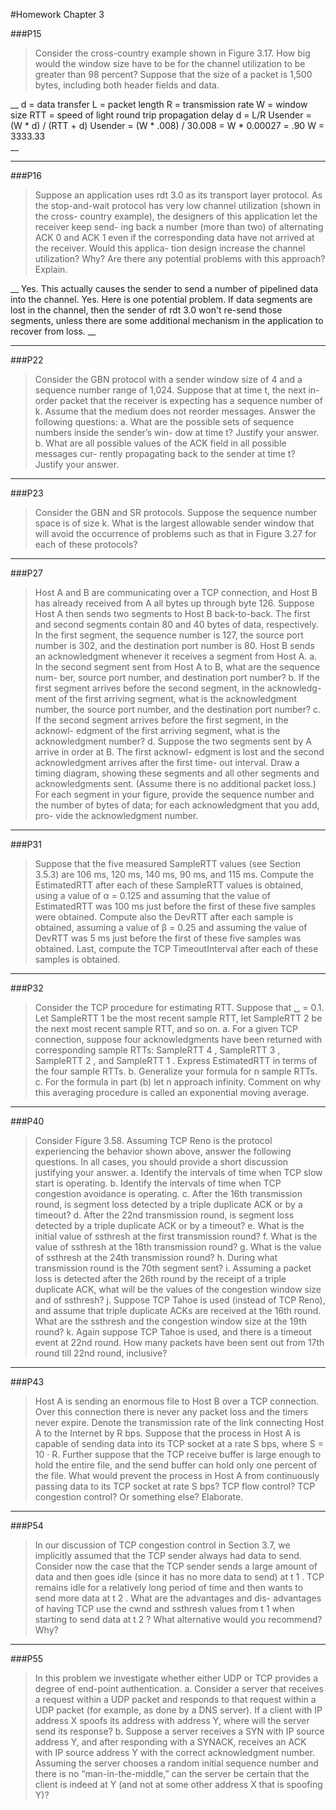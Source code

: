 #Homework Chapter 3

###P15

> Consider the cross-country example shown in Figure 3.17. How big would
the window size have to be for the channel utilization to be greater than 98
percent? Suppose that the size of a packet is 1,500 bytes, including both
header fields and data.

__
d = data transfer
L = packet length
R = transmission rate
W = window size
RTT = speed of light round trip propagation delay
d = L/R
Usender = (W * d) / (RTT + d)
Usender = (W * .008) / 30.008 = W * 0.00027 = .90
W = 3333.33  
__

-----------------

###P16

> Suppose an application uses rdt 3.0 as its transport layer protocol. As the
stop-and-wait protocol has very low channel utilization (shown in the cross-
country example), the designers of this application let the receiver keep send-
ing back a number (more than two) of alternating ACK 0 and ACK 1 even if
the corresponding data have not arrived at the receiver. Would this applica-
tion design increase the channel utilization? Why? Are there any potential
problems with this approach? Explain.

__
Yes. This actually causes the sender to send a number of pipelined data into the channel.
Yes. Here is one potential problem. If data segments are lost in the channel, then the sender of rdt 3.0 won't re-send those segments, unless there are some additional mechanism in the application to recover from loss.
__

----------

###P22

>Consider the GBN protocol with a sender window size of 4 and a sequence
number range of 1,024. Suppose that at time t, the next in-order packet that the
receiver is expecting has a sequence number of k. Assume that the medium
does not reorder messages. Answer the following questions:
a. What are the possible sets of sequence numbers inside the sender’s win-
dow at time t? Justify your answer.
b. What are all possible values of the ACK field in all possible messages cur-
rently propagating back to the sender at time t? Justify your answer.

----------

###P23

> Consider the GBN and SR protocols. Suppose the sequence number space is
of size k. What is the largest allowable sender window that will avoid the
occurrence of problems such as that in Figure 3.27 for each of these protocols?

----------

###P27

> Host A and B are communicating over a TCP connection, and Host B has
already received from A all bytes up through byte 126. Suppose Host A then
sends two segments to Host B back-to-back. The first and second segments
contain 80 and 40 bytes of data, respectively. In the first segment, the
sequence number is 127, the source port number is 302, and the destination
port number is 80. Host B sends an acknowledgment whenever it receives a
segment from Host A.
a. In the second segment sent from Host A to B, what are the sequence num-
ber, source port number, and destination port number?
b. If the first segment arrives before the second segment, in the acknowledg-
ment of the first arriving segment, what is the acknowledgment number,
the source port number, and the destination port number?
c. If the second segment arrives before the first segment, in the acknowl-
edgment of the first arriving segment, what is the acknowledgment
number?
d. Suppose the two segments sent by A arrive in order at B. The first acknowl-
edgment is lost and the second acknowledgment arrives after the first time-
out interval. Draw a timing diagram, showing these segments and all other
segments and acknowledgments sent. (Assume there is no additional packet
loss.) For each segment in your figure, provide the sequence number and
the number of bytes of data; for each acknowledgment that you add, pro-
vide the acknowledgment number.

----------

###P31

> Suppose that the five measured SampleRTT values (see Section 3.5.3) are
106 ms, 120 ms, 140 ms, 90 ms, and 115 ms. Compute the EstimatedRTT
after each of these SampleRTT values is obtained, using a value of α = 0.125
and assuming that the value of EstimatedRTT was 100 ms just before the
first of these five samples were obtained. Compute also the DevRTT after
each sample is obtained, assuming a value of β = 0.25 and assuming the
value of DevRTT was 5 ms just before the first of these five samples was
obtained. Last, compute the TCP TimeoutInterval after each of these
samples is obtained.

----------

###P32

> Consider the TCP procedure for estimating RTT. Suppose that ␣ = 0.1. Let
SampleRTT 1 be the most recent sample RTT, let SampleRTT 2 be the next
most recent sample RTT, and so on.
a. For a given TCP connection, suppose four acknowledgments have been
returned with corresponding sample RTTs: SampleRTT 4 , SampleRTT 3 ,
SampleRTT 2 , and SampleRTT 1 . Express EstimatedRTT in terms of
the four sample RTTs.
b. Generalize your formula for n sample RTTs.
c. For the formula in part (b) let n approach infinity. Comment on why this
averaging procedure is called an exponential moving average.

----------

###P40

> Consider Figure 3.58. Assuming TCP Reno is the protocol experiencing the
behavior shown above, answer the following questions. In all cases, you
should provide a short discussion justifying your answer.
a. Identify the intervals of time when TCP slow start is operating.
b. Identify the intervals of time when TCP congestion avoidance is
operating.
c. After the 16th transmission round, is segment loss detected by a triple
duplicate ACK or by a timeout?
d. After the 22nd transmission round, is segment loss detected by a triple
duplicate ACK or by a timeout?
e. What is the initial value of ssthresh at the first transmission round?
f. What is the value of ssthresh at the 18th transmission round?
g. What is the value of ssthresh at the 24th transmission round?
h. During what transmission round is the 70th segment sent?
i. Assuming a packet loss is detected after the 26th round by the receipt of a
triple duplicate ACK, what will be the values of the congestion window
size and of ssthresh?
j. Suppose TCP Tahoe is used (instead of TCP Reno), and assume that triple
duplicate ACKs are received at the 16th round. What are the ssthresh
and the congestion window size at the 19th round?
k. Again suppose TCP Tahoe is used, and there is a timeout event at 22nd
round. How many packets have been sent out from 17th round till 22nd
round, inclusive?

----------

###P43

> Host A is sending an enormous file to Host B over a TCP connection.
Over this connection there is never any packet loss and the timers never
expire. Denote the transmission rate of the link connecting Host A to the
Internet by R bps. Suppose that the process in Host A is capable of sending
data into its TCP socket at a rate S bps, where S = 10 · R. Further suppose
that the TCP receive buffer is large enough to hold the entire file, and the
send buffer can hold only one percent of the file. What would prevent the
process in Host A from continuously passing data to its TCP socket at rate S
bps? TCP flow control? TCP congestion control? Or something else?
Elaborate.

----------

###P54

> In our discussion of TCP congestion control in Section 3.7, we implicitly
assumed that the TCP sender always had data to send. Consider now the case
that the TCP sender sends a large amount of data and then goes idle (since it
has no more data to send) at t 1 . TCP remains idle for a relatively long period of
time and then wants to send more data at t 2 . What are the advantages and dis-
advantages of having TCP use the cwnd and ssthresh values from t 1 when
starting to send data at t 2 ? What alternative would you recommend? Why?

----------

###P55

> In this problem we investigate whether either UDP or TCP provides a degree
of end-point authentication.
a. Consider a server that receives a request within a UDP packet and
responds to that request within a UDP packet (for example, as done by a
DNS server). If a client with IP address X spoofs its address with address
Y, where will the server send its response?
b. Suppose a server receives a SYN with IP source address Y, and after
responding with a SYNACK, receives an ACK with IP source address Y
with the correct acknowledgment number. Assuming the server chooses a
random initial sequence number and there is no “man-in-the-middle,” can
the server be certain that the client is indeed at Y (and not at some other
address X that is spoofing Y)?